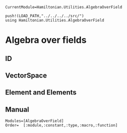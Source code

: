 ```@meta
CurrentModule=Hamiltonian.Utilities.AlgebraOverField
```

```@setup algebraoverfield
push!(LOAD_PATH,"../../../../src/")
using Hamiltonian.Utilities.AlgebraOverField
```

# Algebra over fields

## ID

## VectorSpace

## Element and Elements

## Manual

```@autodocs
Modules=[AlgebraOverField]
Order=  [:module,:constant,:type,:macro,:function]
```
